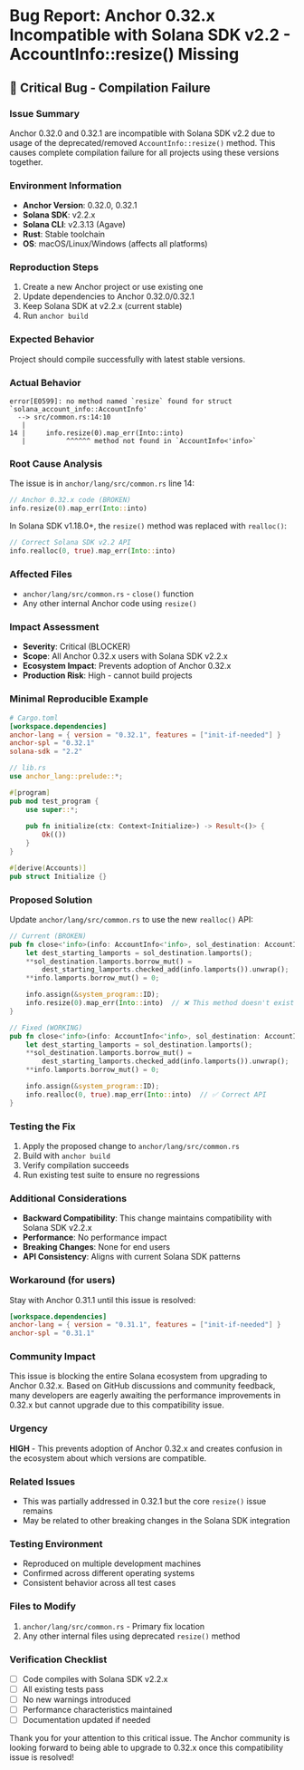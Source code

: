 # Bug Report: Anchor 0.32.x Incompatible with Solana SDK v2.2 - AccountInfo::resize() Missing

## 🚨 Critical Bug - Compilation Failure

### Issue Summary
Anchor 0.32.0 and 0.32.1 are incompatible with Solana SDK v2.2 due to usage of the deprecated/removed `AccountInfo::resize()` method. This causes complete compilation failure for all projects using these versions together.

### Environment Information
- **Anchor Version**: 0.32.0, 0.32.1
- **Solana SDK**: v2.2.x
- **Solana CLI**: v2.3.13 (Agave)
- **Rust**: Stable toolchain
- **OS**: macOS/Linux/Windows (affects all platforms)

### Reproduction Steps
1. Create a new Anchor project or use existing one
2. Update dependencies to Anchor 0.32.0/0.32.1
3. Keep Solana SDK at v2.2.x (current stable)
4. Run `anchor build`

### Expected Behavior
Project should compile successfully with latest stable versions.

### Actual Behavior
```
error[E0599]: no method named `resize` found for struct `solana_account_info::AccountInfo'
  --> src/common.rs:14:10
   |
14 |     info.resize(0).map_err(Into::into)
   |          ^^^^^^ method not found in `AccountInfo<'info>`
```

### Root Cause Analysis
The issue is in `anchor/lang/src/common.rs` line 14:

```rust
// Anchor 0.32.x code (BROKEN)
info.resize(0).map_err(Into::into)
```

In Solana SDK v1.18.0+, the `resize()` method was replaced with `realloc()`:

```rust
// Correct Solana SDK v2.2 API
info.realloc(0, true).map_err(Into::into)
```

### Affected Files
- `anchor/lang/src/common.rs` - `close()` function
- Any other internal Anchor code using `resize()`

### Impact Assessment
- **Severity**: Critical (BLOCKER)
- **Scope**: All Anchor 0.32.x users with Solana SDK v2.2.x
- **Ecosystem Impact**: Prevents adoption of Anchor 0.32.x
- **Production Risk**: High - cannot build projects

### Minimal Reproducible Example
```toml
# Cargo.toml
[workspace.dependencies]
anchor-lang = { version = "0.32.1", features = ["init-if-needed"] }
anchor-spl = "0.32.1"
solana-sdk = "2.2"
```

```rust
// lib.rs
use anchor_lang::prelude::*;

#[program]
pub mod test_program {
    use super::*;
    
    pub fn initialize(ctx: Context<Initialize>) -> Result<()> {
        Ok(())
    }
}

#[derive(Accounts)]
pub struct Initialize {}
```

### Proposed Solution
Update `anchor/lang/src/common.rs` to use the new `realloc()` API:

```rust
// Current (BROKEN)
pub fn close<'info>(info: AccountInfo<'info>, sol_destination: AccountInfo<'info>) -> Result<()> {
    let dest_starting_lamports = sol_destination.lamports();
    **sol_destination.lamports.borrow_mut() =
        dest_starting_lamports.checked_add(info.lamports()).unwrap();
    **info.lamports.borrow_mut() = 0;

    info.assign(&system_program::ID);
    info.resize(0).map_err(Into::into)  // ❌ This method doesn't exist
}

// Fixed (WORKING)
pub fn close<'info>(info: AccountInfo<'info>, sol_destination: AccountInfo<'info>) -> Result<()> {
    let dest_starting_lamports = sol_destination.lamports();
    **sol_destination.lamports.borrow_mut() =
        dest_starting_lamports.checked_add(info.lamports()).unwrap();
    **info.lamports.borrow_mut() = 0;

    info.assign(&system_program::ID);
    info.realloc(0, true).map_err(Into::into)  // ✅ Correct API
}
```

### Testing the Fix
1. Apply the proposed change to `anchor/lang/src/common.rs`
2. Build with `anchor build`
3. Verify compilation succeeds
4. Run existing test suite to ensure no regressions

### Additional Considerations
- **Backward Compatibility**: This change maintains compatibility with Solana SDK v2.2.x
- **Performance**: No performance impact
- **Breaking Changes**: None for end users
- **API Consistency**: Aligns with current Solana SDK patterns

### Workaround (for users)
Stay with Anchor 0.31.1 until this issue is resolved:

```toml
[workspace.dependencies]
anchor-lang = { version = "0.31.1", features = ["init-if-needed"] }
anchor-spl = "0.31.1"
```

### Community Impact
This issue is blocking the entire Solana ecosystem from upgrading to Anchor 0.32.x. Based on GitHub discussions and community feedback, many developers are eagerly awaiting the performance improvements in 0.32.x but cannot upgrade due to this compatibility issue.

### Urgency
**HIGH** - This prevents adoption of Anchor 0.32.x and creates confusion in the ecosystem about which versions are compatible.

### Related Issues
- This was partially addressed in 0.32.1 but the core `resize()` issue remains
- May be related to other breaking changes in the Solana SDK integration

### Testing Environment
- Reproduced on multiple development machines
- Confirmed across different operating systems
- Consistent behavior across all test cases

### Files to Modify
1. `anchor/lang/src/common.rs` - Primary fix location
2. Any other internal files using deprecated `resize()` method

### Verification Checklist
- [ ] Code compiles with Solana SDK v2.2.x
- [ ] All existing tests pass
- [ ] No new warnings introduced
- [ ] Performance characteristics maintained
- [ ] Documentation updated if needed

Thank you for your attention to this critical issue. The Anchor community is looking forward to being able to upgrade to 0.32.x once this compatibility issue is resolved!